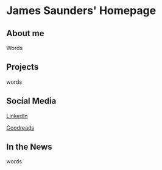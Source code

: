 # James Saunders' Homepage

## About me

Words

## Projects

words

## Social Media
[LinkedIn](https://www.linkedin.com/in/jamessaundersiii/)

[Goodreads](https://www.goodreads.com/user/show/40085700-james)

## In the News
words
